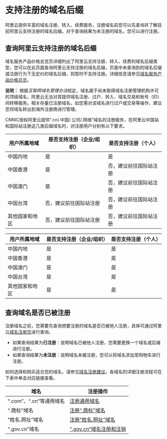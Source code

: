 # 支持注册的域名后缀

阿里云提供丰富的域名注册、转入、续费服务，注册域名前您可以先查询并了解目前阿里云支持注册的域名后缀。对于查询结果为未注册的域名，您可以进行注册。

## 查询阿里云支持注册的域名后缀

域名服务产品价格总览页详细列出了阿里云支持注册、转入、续费的域名后缀类型，您可以在此页面查询阿里云支持注册的域名后缀，页面中未查询到的域名后缀或注册行为下无定价的域名后缀，则暂时不支持注册。详细信息请参见[域名服务产品价格总览](http://wanwang.aliyun.com/help/price.html?spm=5176.1825329.1003.8.J5xVzn)。

**说明：** 根据*互联网域名管理办法*规定，域名属于尚未取得域名注册管理机构许可的顶级域名，阿里云无法对其提供域名注册、过户、转入、域名交易和账号（ID）间转移服务。相关存量已注册域名，如您需对该域名进行过户或交易等操作，建议您将域名转出到海外注册商进行管理。

CNNIC授权阿里云提供“.cn/.中国/.公司/.网络”域名的注册服务，在阿里云中国站和国际站注册这几类后缀域名时，对注册用户分别有以下要求。

|用户所属地域|是否支持注册（企业/组织）|是否支持注册（个人）|
|------|-------------|----------|
|中国内地|是|是|
|中国香港|是|否，建议前往国际站注册|
|中国澳门|是|否，建议前往国际站注册|
|中国台湾|否，建议前往国际站注册|否，建议前往国际站注册|
|其他国家和地区|否，建议前往国际站注册|否，建议前往国际站注册|

|用户所属地域|是否支持注册（企业/组织）|是否支持注册（个人）|
|------|-------------|----------|
|中国内地|是|是|
|中国香港|是|是|
|中国澳门|是|是|
|中国台湾|是|是|
|其他国家和地区|是|是|

## 查询域名是否已被注册

注册域名之前，您需要先查询想要注册的域名是否已被他人注册，具体可通过阿里云[域名注册页](https://wanwang.aliyun.com/)进行查询。

-   如果查询结果为**已注册**：说明域名已被他人注册，您需要更换一个域名或后缀进行注册。
-   如果查询结果为**未注册**：说明域名未被注册，您可以将域名添加至购物车进行注册。

如何选择和购买适合您的域名，请参见[域名注册建议](/cn.zh-CN/域名注册/域名命名及注册建议/域名注册建议.md)。各域名的详细注册流程可在下表中单击对应链接查看。

|域名|注册操作|
|--|----|
|“.com”、“.cn”等通用域名|[注册通用域名](/cn.zh-CN/域名注册/注册通用域名.md)|
|“.商标”域名|[注册“.商标”域名](/cn.zh-CN/域名注册/注册“.商标”域名.md)|
|“姓名.网址”域名|[注册“姓名.网址”域名](/cn.zh-CN/域名注册/注册“姓名.网址”域名.md)|
|“.gov.cn”域名|[“.gov.cn”域名注册和注销](/cn.zh-CN/域名注册/“.gov.cn”域名注册和注销.md)|

